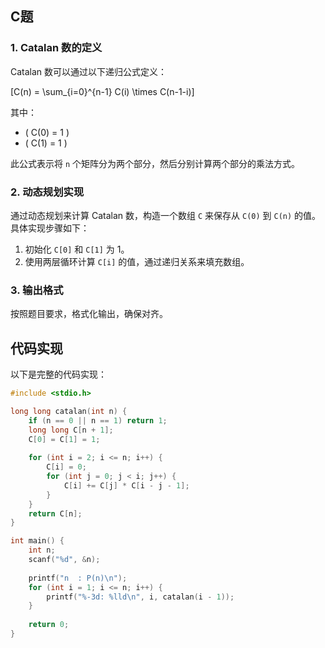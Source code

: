 
## C题

### 1. Catalan 数的定义

Catalan 数可以通过以下递归公式定义：

\[C(n) = \sum_{i=0}^{n-1} C(i) \times C(n-1-i)\]

其中：
- \( C(0) = 1 \)
- \( C(1) = 1 \)

此公式表示将 `n` 个矩阵分为两个部分，然后分别计算两个部分的乘法方式。

### 2. 动态规划实现

通过动态规划来计算 Catalan 数，构造一个数组 `C` 来保存从 `C(0)` 到 `C(n)` 的值。具体实现步骤如下：

1. 初始化 `C[0]` 和 `C[1]` 为 1。
2. 使用两层循环计算 `C[i]` 的值，通过递归关系来填充数组。

### 3. 输出格式

按照题目要求，格式化输出，确保对齐。

## 代码实现

以下是完整的代码实现：

```c
#include <stdio.h>

long long catalan(int n) {
    if (n == 0 || n == 1) return 1;
    long long C[n + 1];
    C[0] = C[1] = 1;
    
    for (int i = 2; i <= n; i++) {
        C[i] = 0;
        for (int j = 0; j < i; j++) {
            C[i] += C[j] * C[i - j - 1];
        }
    }
    return C[n];
}

int main() {
    int n;
    scanf("%d", &n);
    
    printf("n  : P(n)\n");
    for (int i = 1; i <= n; i++) {
        printf("%-3d: %lld\n", i, catalan(i - 1));
    }
    
    return 0;
}
